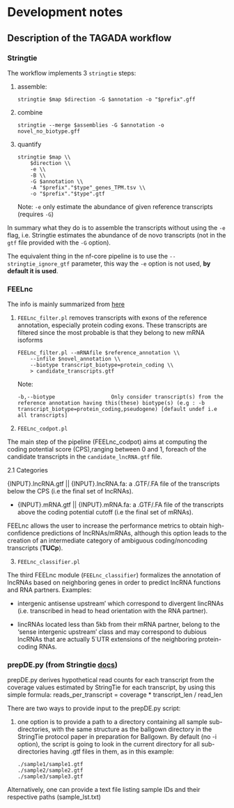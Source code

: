 # Development notes

## Description of the TAGADA workflow

### Stringtie

The workflow implements 3 `stringtie` steps:

1. assemble:

    ```console
    stringtie $map $direction -G $annotation -o "$prefix".gff
    ```

2. combine

    ```console
    stringtie --merge $assemblies -G $annotation -o novel_no_biotype.gff
    ```

3. quantify

    ```console
    stringtie $map \\
        $direction \\
        -e \\
        -B \\
        -G $annotation \\
        -A "$prefix"."$type"_genes_TPM.tsv \\
        -o "$prefix"."$type".gtf
    ```

    Note: `-e` only estimate the abundance of given reference transcripts (requires `-G`)

In summary what they do is to assemble the transcripts without using the `-e` flag, i.e. Stringtie estimates the abundance of de novo transcripts (not in the `gtf` file provided with the `-G` option).

The equivalent thing in the nf-core pipeline is to use the `--stringtie_ignore_gtf` parameter, this way the `-e` option is not used, **by default it is used**.

### FEELnc

The info is mainly summarized from [here](https://github.com/tderrien/FEELnc)

1. `FEELnc_filter.pl` removes transcripts with exons of the reference annotation, especially protein coding exons. These transcripts are filtered since the most probable is that they belong to new mRNA isoforms

    ```console
    FEELnc_filter.pl --mRNAfile $reference_annotation \\
        --infile $novel_annotation \\
        --biotype transcript_biotype=protein_coding \\
        > candidate_transcripts.gtf
    ```

    Note:

    ```console
    -b,--biotype                  Only consider transcript(s) from the reference annotation having this(these) biotype(s) (e.g : -b transcript_biotype=protein_coding,pseudogene) [default undef i.e all transcripts]
    ```

2. `FEELnc_codpot.pl`

The main step of the pipeline (FEELnc_codpot) aims at computing the coding potential score (CPS),ranging between 0 and 1, foreach of the candidate transcripts in the `candidate_lncRNA.gtf` file.

2.1 Categories

{INPUT}.lncRNA.gtf || {INPUT}.lncRNA.fa: a .GTF/.FA file of the transcripts below the CPS (i.e the final set of lncRNAs).
 - {INPUT}.mRNA.gtf || {INPUT}.mRNA.fa: a .GTF/.FA file of the transcripts above the coding potential cutoff (i.e the final set of mRNAs).

FEELnc allows the user to increase the performance metrics to obtain high-confidence predictions of lncRNAs/mRNAs, although this option leads to the creation of an intermediate category of ambiguous coding/noncoding transcripts (**TUCp**).

3. `FEELnc_classifier.pl`

The third FEELnc module (`FEELnc_classifier`) formalizes the annotation of lncRNAs based on neighboring genes in order to predict lncRNA functions and RNA partners.
Examples: 

* intergenic antisense upstream’ which correspond to divergent lincRNAs (i.e. transcribed in head to head orientation with the RNA partner).

* lincRNAs located less than 5kb from their mRNA partner, belong to the ‘sense intergenic upstream’ class and may correspond to dubious lncRNAs that are actually 5΄UTR extensions of the neighboring protein-coding RNAs.

### prepDE.py (from Stringtie [docs](https://ccb.jhu.edu/software/stringtie/index.shtml?t=manual))

prepDE.py derives hypothetical read counts for each transcript from the coverage values estimated by StringTie for each transcript, by using this simple formula: reads_per_transcript = coverage * transcript_len / read_len

There are two ways to provide input to the prepDE.py script:

1. one option is to provide a path to a directory containing all sample sub-directories, with the same structure as the ballgown directory in the StringTie protocol paper in preparation for Ballgown. By default (no -i option), the script is going to look in the current directory for all sub-directories having .gtf files in them, as in this example:

    ```console
    ./sample1/sample1.gtf
    ./sample2/sample2.gtf
    ./sample3/sample3.gtf
    ```

Alternatively, one can provide a text file listing sample IDs and their respective paths (sample_lst.txt)